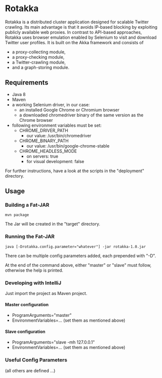 # Rotakka

Rotakka is a distributed cluster application designed for scalable Twitter crawling. 
Its main advantage is that it avoids IP-based blocking by exploiting publicly available web proxies. 
In contrast to API-based approaches, Rotakka uses browser emulation enabled by Selenium to visit and download Twitter user profiles. 
It is built on the Akka framework and consists of 
* a proxy-collecting module, 
* a proxy-checking module, 
* a Twitter-crawling module, 
* and a graph-storing module. 

## Requirements

* Java 8
* Maven
* a working Selenium driver, in our case:
  * an installed Google Chrome or Chromium browser
  * a downloaded chromedriver binary of the same version as the Chrome browser
* following environment variables must be set:
  * CHROME_DRIVER_PATH
    * our value: /usr/bin/chromedriver
  * CHROME_BINARY_PATH
    * our value: /usr/bin/google-chrome-stable 
  * CHROME_HEADLESS_MODE
    * on servers: true
    * for visual development: false
    
For further instructions, have a look at the scripts in the "deployment" directory.

## Usage

### Building a Fat-JAR

```
mvn package
```

The Jar will be created in the "target" directory.

### Running the Fat-JAR
```
java [-Drotakka.config.parameter="whatever"] -jar rotakka-1.0.jar
```

There can be multiple config parameters added, each prepended with "-D".

At the end of the command above, either "master" or "slave" must follow, otherwise the help is printed.

### Developing with IntelliJ

Just import the project as Maven project.

#### Master configuration
* ProgramArguments="master"
* EnvironmentVariables=... (set them as mentioned above)

#### Slave configuration
* ProgramArguments="slave -mh 127.0.0.1"
* EnvironmentVariables=... (set them as mentioned above)

### Useful Config Parameters
(all others are defined ...)

